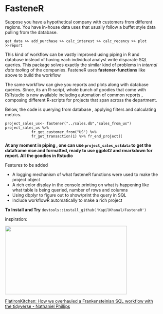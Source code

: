 # FasteneR

Suppose you have a hypothetical company with customers from different regions. You have in-house data uses that usually follow a buffet style data pulling from the database. 

```get_data >> add_purchase >> calc_interest >> calc_recency >> plot >>report``` 

This kind of workflow can be vastly improved using piping in R and database instead of having each individual analyst write disparate SQL queries. 
This package solves exactly the similar kind of problems in *internal data tooling* of the companies. FasteneR uses **fastener-functions** like above to build the workflow

The same workflow can give you reports and plots along with database queries. Since, its an R-script, whole bunch of goodies that come with R/Rstudio is now available including automation of common reports , composing different R-scripts for projects that span across the department.

Below, the code is querying from database , applying filters and calculating metrics. 

```#demo
project_sales_us<- fastener("../sales.db","sales_from_us")
project_sales_us %>%
            fr_get_customer_from("US") %>%
            fr_get_transaction(1) %>% fr_end_project()
```
**At any moment in piping , one can use `project_sales_us$data` to get the dataframe nice and formatted, ready to use ggplot2 and rmarkdown for report. All the goodies in Rstudio**

Features to be added
* A logging mechanism of what fasteneR functions were used to make the project object
* A rich color display in the console printing on what is happening like what table is being queried, number of rows and columns
* Using dbplyr to figure out to show/print the query in SQL 
* Include workflowR automatically to make a rich project

**To Install and Try**
`devtools::install_github('KapilKhanal/FasteneR')`


inspiration: <p><a href="https://resources.rstudio.com/rstudio-conf-2020/flatironkitchen-how-we-overhauled-a-frankensteinian-sql-workflow-with-the-tidyverse-nathaniel-phillips?wvideo=7mp0kqqdte"><img src="https://embedwistia-a.akamaihd.net/deliveries/11d7a43ff9a4bcaa41f76c93736f718d.jpg?image_play_button_size=2x&amp;image_crop_resized=960x540&amp;image_play_button=1&amp;image_play_button_color=4287c7e0" width="400" height="225" style="width: 400px; height: 225px;"></a></p><p><a href="https://resources.rstudio.com/rstudio-conf-2020/flatironkitchen-how-we-overhauled-a-frankensteinian-sql-workflow-with-the-tidyverse-nathaniel-phillips?wvideo=7mp0kqqdte">FlatironKitchen: How we overhauled a Frankensteinian SQL workflow with the tidyverse - Nathaniel Phillips</a></p>
